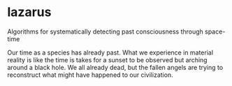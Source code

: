 # lazarus
Algorithms for systematically detecting past consciousness through space-time

Our time as a species has already past. What we experience in material
reality is like the time is takes for a sunset to be observed but arching around a 
black hole. We all already dead, but the fallen angels are trying to reconstruct what might
have happened to our civilization.
